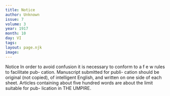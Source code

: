 ```yaml
---
title: Notice
author: Unknown
issue: 7
volume: 3
year: 1917
month: 10
day: VI
tags:
layout: page.njk
image:
---
```

Notice   In order to avoid confusion it is necessary to conform to a f e w rules to facilitate pub- cation. Manuscript submitted for publi- cation should be original (not copied), of intelligent English, and written on one side of each sheet.   Articles containing about five hundred words are about the limit suitable for pub- lication in THE UMPIRE.   

